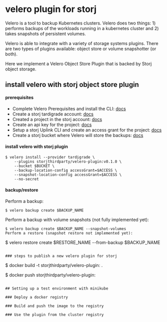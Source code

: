 # velero plugin for storj

Velero is a tool to backup Kubernetes clusters. Velero does two things: 1) performs backups of the workloads running in a kubernetes cluster and 2) takes snapshots of persistent volumes.

Velero is able to integrate with a variety of storage systems plugins. There are two types of plugins available: object store or volume snapshotter (or both). 

Here we implement a Velero Object Store Plugin that is backed by Storj object storage.

## install velero with storj object store plugin

#### prerequisites

- Complete Velero Prerequisites and install the CLI: [docs](https://velero.io/docs/master/basic-install/)
- Create a storj tardigrade account: [docs](https://tardigrade.io/signup/)
- Created a project in the storj account: [docs](https://documentation.tardigrade.io/getting-started/uploading-your-first-object/create-a-project)
- Create an api key for the project: [docs](https://documentation.tardigrade.io/getting-started/uploading-your-first-object/create-an-api-key)
- Setup a storj Uplink CLI and create an access grant for the project: [docs](https://documentation.tardigrade.io/getting-started/uploading-your-first-object/set-up-uplink-cli)
- Create a storj bucket where Velero will store the backups: [docs](https://documentation.tardigrade.io/getting-started/uploading-your-first-object/create-a-bucket)  

#### install velero with storj plugin

```
$ velero install --provider tardigrade \
    --plugins storjthirdparty/velero-plugin:v0.1.0 \
    --bucket $BUCKET \
    --backup-location-config accessGrant=$ACCESS \
    --snapshot-location-config accessGrant=$ACCESS \
    --no-secret
```

#### backup/restore

Perform a backup:

```
$ velero backup create $BACKUP_NAME
```

Perform a backup with volume snapshots (not fully implemented yet):
```
$ velero backup create $BACKUP_NAME --snapshot-volumes
Perform a restore (snapshot restore not implemented yet):

```
$ velero restore create $RESTORE_NAME --from-backup $BACKUP_NAME
```

### steps to publish a new velero plugin for storj

```
$ docker build -t storjthirdparty/velero-plugin:<version> .

$ docker push storjthirdparty/velero-plugin:<version>
```

## Setting up a test environment with minikube

### Deploy a docker registry

### Build and push the image to the registry

### Use the plugin from the cluster registry
